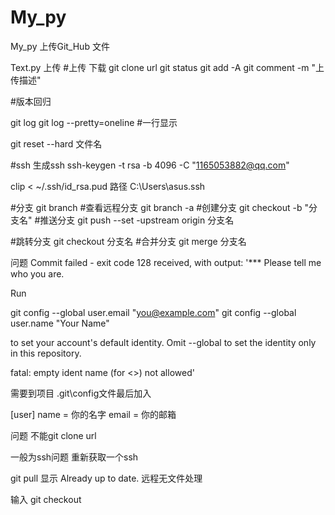 # My_py


My_py  上传Git_Hub 文件


Text.py 上传
#上传 下载
git clone url
git status
git add -A
git comment -m "上传描述"

#版本回归

git log 
git log --pretty=oneline  #一行显示

git reset --hard 文件名

#ssh 
生成ssh
ssh-keygen -t rsa -b 4096 -C "1165053882@qq.com"

clip < ~/.ssh/id_rsa.pud
路径
C:\Users\asus\.ssh

#分支
git branch
#查看远程分支
git branch -a
#创建分支
git checkout -b "分支名"
#推送分支
git push --set -upstream origin 分支名

#跳转分支
git checkout 分支名
#合并分支
git merge 分支名




问题 
Commit failed - exit code 128 received, with output: '*** Please tell me who you are.

Run

  git config --global user.email "you@example.com"
  git config --global user.name "Your Name"

to set your account's default identity.
Omit --global to set the identity only in this repository.

fatal: empty ident name (for <>) not allowed'



需要到项目 .git\config文件最后加入

[user]
    name = 你的名字
    email = 你的邮箱
	
	
问题 不能git clone url

一般为ssh问题 重新获取一个ssh

git pull  显示  Already up to date.   远程无文件处理

输入  git checkout

